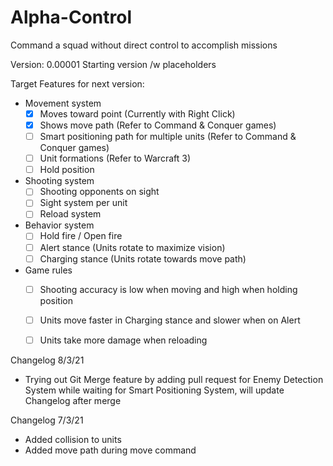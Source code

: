 # Alpha-Control
Command a squad without direct control to accomplish missions

Version: 0.00001 Starting version /w placeholders

Target Features for next version:
* Movement system
  - [x] Moves toward point (Currently with Right Click)
  - [x] Shows move path (Refer to Command & Conquer games)
  - [ ] Smart positioning path for multiple units (Refer to Command & Conquer games)
  - [ ] Unit formations (Refer to Warcraft 3)
  - [ ] Hold position
  
* Shooting system
  - [ ] Shooting opponents on sight
  - [ ] Sight system per unit 
  - [ ] Reload system
  
* Behavior system
  - [ ] Hold fire / Open fire
  - [ ] Alert stance (Units rotate to maximize vision)
  - [ ] Charging stance (Units rotate towards move path)
  
* Game rules
  - [ ] Shooting accuracy is low when moving and high when holding position
  - [ ] Units move faster in Charging stance and slower when on Alert
  - [ ] Units take more damage when reloading


Changelog 8/3/21
* Trying out Git Merge feature by adding pull request for Enemy Detection System while waiting for Smart Positioning System, will update Changelog after merge

Changelog 7/3/21
* Added collision to units
* Added move path during move command
